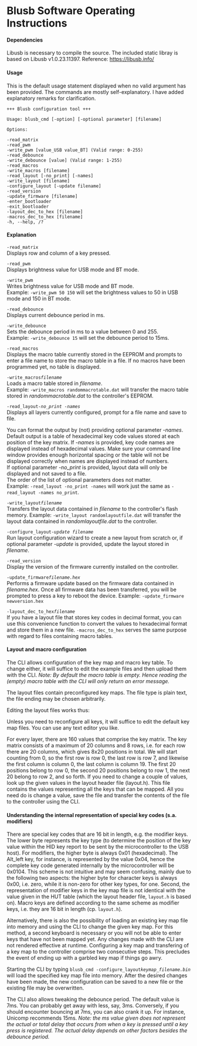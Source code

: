 # Blusb Software Operating Instructions

#### Dependencies

Libusb is necessary to compile the source. The included static libray is based on Libusb v1.0.23.11397.
Reference: https://libusb.info/

#### Usage

This is the default usage statement displayed when no valid argument has been provided. The commands are mostly self-explanatory. I have added explanatory remarks for clarification.

    +++ Blusb configuration tool +++

    Usage: blusb_cmd [-option] [-optional parameter] [filename]

    Options:

    -read_matrix
    -read_pwm
    -write_pwm [value_USB value_BT] (Valid range: 0-255)  
    -read_debounce  
    -write_debounce [value] (Valid range: 1-255)  
    -read_macros  
    -write_macros [filename]  
    -read_layout [-no_print] [-names]  
    -write_layout [filename]  
    -configure_layout [-update filename]  
    -read_version  
    -update_firmware [filename]  
    -enter_bootloader  
    -exit_bootloader  
    -layout_dec_to_hex [filename]  
    -macros_dec_to_hex [filename]  
    -h, --help, /?

#### Explanation

`-read_matrix`  
Displays row and column of a key pressed.

`-read_pwm`  
Displays brightness value for USB mode and BT mode.

`-write_pwm`  
Writes brightness value for USB mode and BT mode.  
Example: `-write_pwm 50 150` will set the brightness values to 50 in USB mode and 150 in BT mode.

`-read_debounce`  
Displays current debounce period in ms.

`-write_debounce`  
Sets the debounce period in ms to a value between 0 and 255.  
Example: `-write_debounce 15` will set the debounce period to 15ms.

`-read_macros`  
Displays the macro table currently stored in the EEPROM and prompts to enter a file name to store the macro table in a file. If no macros have been programmed yet, no table is displayed.

`-write_macros`*`filename`*  
Loads a macro table stored in *filename*.  
Example: `-write_macros randommacrotable.dat` will transfer the macro table stored in *randommacrotable.dat* to the controller's EEPROM.

`-read_layout`*`-no_print -names`*  
Displays all layers currently configured, prompt for a file name and save to file.

You can format the output by (not) providing optional parameter *-names*. Default output is a table of hexadecimal key code values stored at each position of the key matrix. If *-names* is provided, key code names are displayed instead of hexadecimal values. Make sure your command line window provides enough horizontal spacing or the table will not be displayed correctly when names are displayed instead of numbers.  
If optional parameter *-no_print* is provided, layout data will only be displayed and not saved to a file.  
The order of the list of optional parameters does not matter.  
Example: `-read_layout -no_print -names` will work just the same as `-read_layout -names no_print`.   

`-write_layout`*`filename`*  
Transfers the layout data contained in *filename* to the controller's flash memory.
Example: `-write_layout randomlayoutfile.dat` will transfer the layout data contained in *randomlayoutfile.dat* to the controller.

`-configure_layout`*`-update filename`*  
Run layout configuration wizard to create a new layout from scratch or, if optional parameter *-update* is provided, update the layout stored in *filename*.

`-read_version`  
Display the version of the firmware currently installed on the controller.

`-update_firmware`*`filename.hex`*  
Performs a firmware update based on the firmware data contained in *filename.hex*. Once all firmware data has been transferred, you will be prompted to press a key to reboot the device.
Example: `-update_firmware newversion.hex`  

`-layout_dec_to_hex`*`filename`*  
If you have a layout file that stores key codes in decimal format, you can use this convenience function to convert the values to hexadecimal format and store them in a new file. `-macros_dec_to_hex` serves the same purpose with regard to files containing macro tables.

#### Layout and macro configuration

The CLI allows configuration of the key map and macro key table. To change either, it will suffice to edit the example files and then upload them with the CLI.
*Note: By default the macro table is empty. Hence reading the (empty) macro table with the CLI will only return an error message.*

The layout files contain preconfigured key maps. The file type is plain text, the file ending may be chosen arbitrarily.

Editing the layout files works thus:

Unless you need to reconfigure all keys, it will suffice to edit the default key map files. You can use any text editor you like.

For every layer, there are 160 values that comprise the key matrix. The key matrix consists of a maximum of 20 columns and 8 rows, i.e. for each row there are 20 columns, which gives 8x20 positions in total.
We will start counting from 0, so the first row is row 0, the last row is row 7, and likewise the first column is column 0, the last column is column 19.
The first 20 positions belong to row 0, the second 20 positions belong to row 1, the next 20 belong to row 2, and so forth. If you need to change a couple of values, look up the given values in the layout header file (layout.h). This file contains the values representing all the keys that can be mapped. All you need do is change a value, save the file and transfer the contents of the file to the controller using the CLI.

#### Understanding the internal representation of special key codes (s.a. modifiers)

There are special key codes that are 16 bit in length, e.g. the modifier keys. The lower byte represents the key type (to determine the position of the key value within the HID key report to be sent by the microcontroller to the USB host).
For modifiers, the higher byte is always 0x01 (hexadecimal). The Alt_left key, for instance, is represented by the value 0x04, hence the complete key code generated internally by the microcontroller will be 0x0104.
This scheme is not intuitive and may seem confusing, mainly due to the following two aspects: the higher byte for character keys is always 0x00, i.e. zero, while it is non-zero for other key types, for one. Second, the representation of modifier keys in the key map file is not identical with the value given in the HUT table (which the layout header file, `layout.h` is based on). 
Macro keys are defined according to the same scheme as modifier keys, i.e. they are 16 bit in length (cp. `layout.h`).

Alternatively, there is also the possibility of loading an existing key map file into memory and using the CLI to change the given key map. For this method, a second keyboard is necessary or you will not be able to enter keys that have not been mapped yet.
Any changes made with the CLI are not rendered effective at runtime. Configuring a key map and transfering of a key map to the controller comprise two consecutive steps. This precludes the event of ending up with a garbled key map if things go awry.

Starting the CLI by typing `blusb_cmd -configure_layout`*`keymap_filename.bin`* will load the specified key map file into memory. After the desired changes have been made, the new configuration can be saved to a new file or the existing file may be overwritten.

The CLI also allows tweaking the debounce period. The default value is 7ms. You can probably get away with less, say, 3ms. Conversely, if you should encounter bouncing at 7ms, you can also crank it up. For instance, Unicomp recommends 15ms.
*Note: the ms value given does not represent the actual or total delay that occurs from when a key is pressed until a key press is registered. The actual delay depends on other factors besides the debounce period.*
